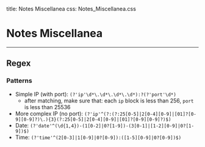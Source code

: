 title: Notes Miscellanea
css: Notes_Miscellanea.css

# Notes Miscellanea

___

## Regex

### Patterns

- Simple IP (with port): `(?'ip'\d*\.\d*\.\d*\.\d*):?(?'port'\d*)`
    - after matching, make sure that: each `ip` block is less than 256, `port` is less than 25536
- More complex IP (no port): `(?'ip'^(?:(?:25[0-5]|2[0-4][0-9]|[01]?[0-9][0-9]?)\.){3}(?:25[0-5]|2[0-4][0-9]|[01]?[0-9][0-9]?)$)` 
- Date: `(?'date'^(\d{1,4})-(1[0-2]|0?[1-9])-(3[0-1]|[1-2][0-9]|0?[1-9])$)`
- Time: `(?'time'^(2[0-3]|1[0-9]|0?[0-9]):([1-5][0-9]|0?[0-9])$)`
